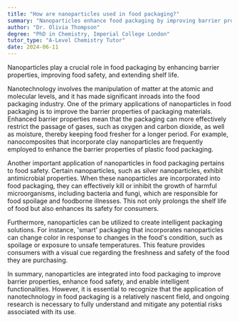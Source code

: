 ```yaml
---
title: "How are nanoparticles used in food packaging?"
summary: "Nanoparticles enhance food packaging by improving barrier properties, ensuring food safety, and extending shelf life."
author: "Dr. Olivia Thompson"
degree: "PhD in Chemistry, Imperial College London"
tutor_type: "A-Level Chemistry Tutor"
date: 2024-06-11
---
```


Nanoparticles play a crucial role in food packaging by enhancing barrier properties, improving food safety, and extending shelf life.

Nanotechnology involves the manipulation of matter at the atomic and molecular levels, and it has made significant inroads into the food packaging industry. One of the primary applications of nanoparticles in food packaging is to improve the barrier properties of packaging materials. Enhanced barrier properties mean that the packaging can more effectively restrict the passage of gases, such as oxygen and carbon dioxide, as well as moisture, thereby keeping food fresher for a longer period. For example, nanocomposites that incorporate clay nanoparticles are frequently employed to enhance the barrier properties of plastic food packaging.

Another important application of nanoparticles in food packaging pertains to food safety. Certain nanoparticles, such as silver nanoparticles, exhibit antimicrobial properties. When these nanoparticles are incorporated into food packaging, they can effectively kill or inhibit the growth of harmful microorganisms, including bacteria and fungi, which are responsible for food spoilage and foodborne illnesses. This not only prolongs the shelf life of food but also enhances its safety for consumers.

Furthermore, nanoparticles can be utilized to create intelligent packaging solutions. For instance, 'smart' packaging that incorporates nanoparticles can change color in response to changes in the food's condition, such as spoilage or exposure to unsafe temperatures. This feature provides consumers with a visual cue regarding the freshness and safety of the food they are purchasing.

In summary, nanoparticles are integrated into food packaging to improve barrier properties, enhance food safety, and enable intelligent functionalities. However, it is essential to recognize that the application of nanotechnology in food packaging is a relatively nascent field, and ongoing research is necessary to fully understand and mitigate any potential risks associated with its use.
    